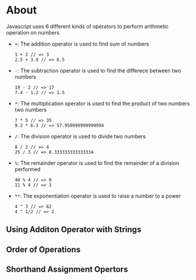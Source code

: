 # About 
Javascript uses 6 different kinds of operators to perform arithmetic operation on numbers
- `+`: The addition operator is used to find sum of numbers 
  ```javascipt
  1 + 2 // => 3
  2.5 + 3.9 // => 6.5
  ```

- `-`: The subtraction operator is used to find the differece between two numbers 
  ```javascipt
  19 - 2 // => 17
  7.4 - 1.2 // => 1.5
  ```

- `*`: The multiplication operator is used to find the product of two numbers two numbers 
  ```javascipt
  7 * 5 // => 35
  9.2 * 6.3 // => 57.959999999999994
  ```

- `/`: The division operator is used to divide two numbers 
  ```javascipt
  8 / 2 // => 4
  25 / 3 // => 8.333333333333334
  ```

- `%`: The remainder operator is used to find the remainder of a division performed
  ```javascipt
  40 % 4 // => 0
  11 % 4 // => 3
  ```

- `**`: The exponentiation operator is used to raise a number to a power 
  ```javascipt
  4 ^ 3 // => 62
  4 ^ 1/2 // => 2
  ```

## Using Additon Operator with Strings
## Order of Operations 
## Shorthand Assignment Opertors 
